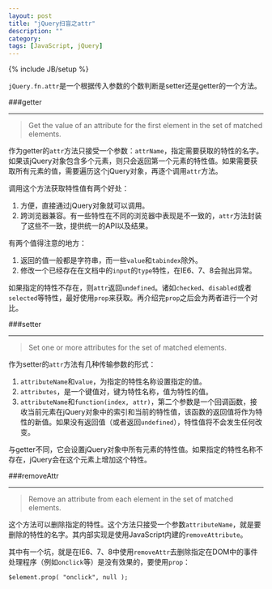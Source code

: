 ```yaml
---
layout: post
title: "jQuery扫盲之attr"
description: ""
category: 
tags: [JavaScript, jQuery]
---
```

{% include JB/setup %}

`jQuery.fn.attr`是一个根据传入参数的个数判断是setter还是getter的一个方法。

###getter
____

> Get the value of an attribute for the first element in the set of matched elements.

作为getter的`attr`方法只接受一个参数：`attrName`，指定需要获取的特性的名字。如果该jQuery对象包含多个元素，则只会返回第一个元素的特性值。如果需要获取所有元素的值，需要遍历这个jQuery对象，再逐个调用`attr`方法。

调用这个方法获取特性值有两个好处：

1. 方便，直接通过jQuery对象就可以调用。
2. 跨浏览器兼容。有一些特性在不同的浏览器中表现是不一致的，`attr`方法封装了这些不一致，提供统一的API以及结果。

有两个值得注意的地方：

1. 返回的值一般都是字符串，而一些`value`和`tabindex`除外。
2. 修改一个已经存在在文档中的`input`的`type`特性，在IE6、7、8会抛出异常。

如果指定的特性不存在，则`attr`返回`undefined`。诸如`checked`、`disabled`或者`selected`等特性，最好使用`prop`来获取。再介绍完`prop`之后会为两者进行一个对比。

###setter
____

> Set one or more attributes for the set of matched elements.

作为setter的`attr`方法有几种传输参数的形式：

1. `attributeName`和`value`，为指定的特性名称设置指定的值。
2. `attributes`，是一个键值对，键为特性名称，值为特性的值。
3. `attributeName`和`function(index, attr)`，第二个参数是一个回调函数，接收当前元素在jQuery对象中的索引和当前的特性值，该函数的返回值将作为特性的新值。如果没有返回值（或者返回`undefined`），特性值将不会发生任何改变。

与getter不同，它会设置jQuery对象中所有元素的特性值。如果指定的特性名称不存在，jQuery会在这个元素上增加这个特性。

###removeAttr
____

> Remove an attribute from each element in the set of matched elements.

这个方法可以删除指定的特性。这个方法只接受一个参数`attributeName`，就是要删除的特性的名字。其内部实现是使用JavaScript内建的`removeAttribute`。

其中有一个坑，就是在IE6、7、8中使用`removeAttr`去删除指定在DOM中的事件处理程序（例如`onclick`等）是没有效果的，要使用`prop`：

    $element.prop( "onclick", null );
